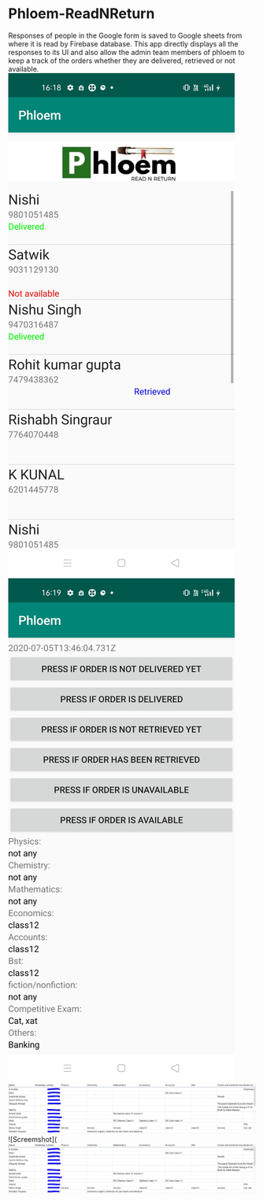 # Phloem-ReadNReturn
Responses of people in the Google form is saved to Google sheets from where it is read by Firebase database. This app directly displays all the responses to its UI and also allow the admin team members of phloem to keep a track of the orders whether they are delivered, retrieved or not available.
![Screenshot](https://github.com/princesv/Phloem-ReadNReturn/blob/master/Screenshot_2020-08-02-16-18-55-21_e46387f68393a767fef05a21c9d11db9.jpg)
![Screenshot2](https://github.com/princesv/Phloem-ReadNReturn/blob/master/Screenshot_2020-08-02-16-19-10-33_e46387f68393a767fef05a21c9d11db9.jpg)
![Screemshot3](https://github.com/princesv/Phloem-ReadNReturn/blob/master/Capture.GIF)
![Screemshot](![Screemshot3](https://github.com/princesv/Phloem-ReadNReturn/blob/master/Capture.GIF)



